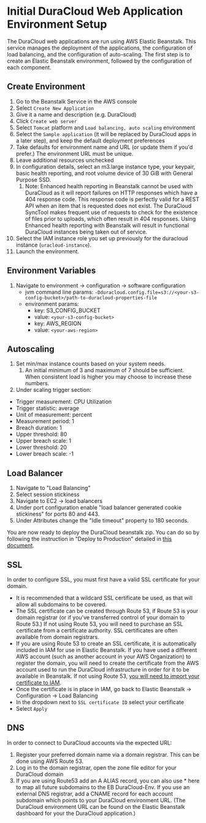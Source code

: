 # Initial DuraCloud Web Application Environment Setup

The DuraCloud web applications are run using AWS Elastic Beanstalk. This service manages the deployment of the applications, the configuration of load balancing, and the configuration of auto-scaling. The first step is to create an Elastic Beanstalk environment, followed by the configuration of each component.

## Create Environment

1. Go to the Beanstalk Service in the AWS console
2. Select `Create New Application`
3. Give it a name and description (e.g. DuraCloud)
4. Click `Create web server`
5. Select `Tomcat` platform and `Load balancing, auto scaling` environment
6. Select the `Sample application` (it will be replaced by DuraCloud apps in a later step), and keep the default deployment preferences
7. Take defaults for environment name and URL (or update them if you'd prefer.) The environment URL must be unique.
8. Leave additional resources unchecked
9. In configuration details, select an m3.large instance type, your keypair, 
   basic health reporting, and root volume device of 30 GiB with General Purpose SSD.
   1. Note: Enhanced health reporting in Beanstalk cannot be used with DuraCloud as it will report failures on HTTP 
   responses which have a 404 response code. This response code is perfectly valid for a REST API when an item that is requested does not exist. The DuraCloud SyncTool makes frequent use of requests to check for the existence of files prior to uploads, which often result in 404 responses. Using Enhanced health reporting with Beanstalk will result in functional DuraCloud instances being taken out of service.
7. Select the IAM instance role you set up previously for the duracloud instance (`uracloud-instance`).
8. Launch the environment.

## Environment Variables
1. Navigate to environment -> configuration -> software configuration
    * jvm command line params:
      ```-Dduracloud.config.file=s3://<your-s3-config-bucket>/path-to-duracloud-properties-file```
    * environment params:
       * key: S3_CONFIG_BUCKET
       * value: ```<your-s3-config-bucket>```
       * key: AWS_REGION
       * value: ```<your-aws-region>```

## Autoscaling
1. Set min/max instance counts based on your system needs.
   1. An initial minimum of 3 and maximum of 7 should be sufficient. When consistent load is higher you may choose to increase these numbers.
2. Under scaling trigger section:
  * Trigger measurement: CPU Utilization
  * Trigger statistic: average
  * Unit of measurement: percent
  * Measurement period: 1
  * Breach duration: 1
  * Upper threshold: 80
  * Upper breach scale: 1
  * Lower threshold: 20
  * Lower breach scale: -1

## Load Balancer
1. Navigate to "Load Balancing"
2. Select session stickiness
3. Navigate to EC2 -> load balancers
4. Under port configuration enable "load balancer generated cookie stickiness" for ports 80 and 443.
5. Under Attributes change the "Idle timeout" property to 180 seconds.

You are now ready to deploy the DuraCloud beanstalk zip. You can do so by following the instruction in "Deploy to Production" detailed in [this document](release-new-version.md).

## SSL

In order to configure SSL, you must first have a valid SSL certificate for your domain.

* It is recommended that a wildcard SSL certificate be used, as that will allow all subdomains to be covered.
* The SSL certificate can be created through Route 53, if Route 53 is your domain registrar (or if you've transferred control of your domain to Route 53.) If not using Route 53, you will need to purchase an SSL certificate from a certificate authority. SSL certificates are often available from domain registrars.
* If you are using Route 53 to create an SSL certificate, it is automatically included in IAM for use in Elastic Beanstalk. If you have used a different AWS account (such as another account in your AWS Organization) to register the domain, you will need to create the certificate from the AWS account used to run the DuraCloud infrastructure in order for it to be available in Beanstalk. If not using Route 53, [you will need to import your certificate to IAM](http://docs.aws.amazon.com/elasticbeanstalk/latest/dg/configuring-https-ssl-upload.html).
* Once the certificate is in place in IAM, go back to Elastic Beanstalk -> Configuration -> Load Balancing
* In the dropdown next to `SSL certificate ID` select your certificate
* Select `Apply`

## DNS

In order to connect to DuraCloud accounts via the expected URL:

1. Register your preferred domain name via a domain registrar. This can be done using AWS Route 53.
2. Log in to the domain registrar, open the zone file editor for your DuraCloud domain
3. If you are using Route53 add an A ALIAS record, you can also use * here to map all future subdomains to the EB DuraCloud-Env. If you use an external DNS registrar, add a CNAME record for each account subdomain which points to your DuraCloud environment URL. (The DuraCloud environment URL can be found on the Elastic Beanstalk dashboard for your the DuraCloud application.)
